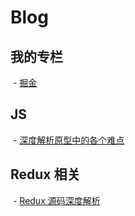 # Blog

## 我的专栏

  - [掘金](https://juejin.im/user/574f8d8d2e958a005fd4edac)
  
## JS
  - [深度解析原型中的各个难点](https://github.com/KieSun/Blog/issues/2)
  
## Redux 相关

  - [Redux 源码深度解析](https://github.com/KieSun/Blog/issues/1)

